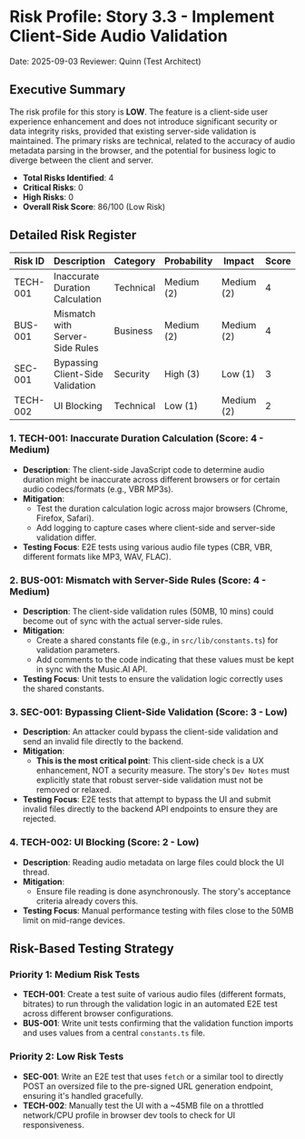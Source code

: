 # Risk Profile: Story 3.3 - Implement Client-Side Audio Validation

Date: 2025-09-03
Reviewer: Quinn (Test Architect)

## Executive Summary

The risk profile for this story is **LOW**. The feature is a client-side user experience enhancement and does not introduce significant security or data integrity risks, provided that existing server-side validation is maintained. The primary risks are technical, related to the accuracy of audio metadata parsing in the browser, and the potential for business logic to diverge between the client and server.

- **Total Risks Identified**: 4
- **Critical Risks**: 0
- **High Risks**: 0
- **Overall Risk Score**: 86/100 (Low Risk)

## Detailed Risk Register

| Risk ID  | Description                      | Category  | Probability | Impact     | Score | Priority |
| -------- | -------------------------------- | --------- | ----------- | ---------- | ----- | -------- |
| TECH-001 | Inaccurate Duration Calculation  | Technical | Medium (2)  | Medium (2) | 4     | Medium   |
| BUS-001  | Mismatch with Server-Side Rules  | Business  | Medium (2)  | Medium (2) | 4     | Medium   |
| SEC-001  | Bypassing Client-Side Validation | Security  | High (3)    | Low (1)    | 3     | Low      |
| TECH-002 | UI Blocking                      | Technical | Low (1)     | Medium (2) | 2     | Low      |

### 1. TECH-001: Inaccurate Duration Calculation (Score: 4 - Medium)

- **Description**: The client-side JavaScript code to determine audio duration might be inaccurate across different browsers or for certain audio codecs/formats (e.g., VBR MP3s).
- **Mitigation**:
  - Test the duration calculation logic across major browsers (Chrome, Firefox, Safari).
  - Add logging to capture cases where client-side and server-side validation differ.
- **Testing Focus**: E2E tests using various audio file types (CBR, VBR, different formats like MP3, WAV, FLAC).

### 2. BUS-001: Mismatch with Server-Side Rules (Score: 4 - Medium)

- **Description**: The client-side validation rules (50MB, 10 mins) could become out of sync with the actual server-side rules.
- **Mitigation**:
  - Create a shared constants file (e.g., in `src/lib/constants.ts`) for validation parameters.
  - Add comments to the code indicating that these values must be kept in sync with the Music.AI API.
- **Testing Focus**: Unit tests to ensure the validation logic correctly uses the shared constants.

### 3. SEC-001: Bypassing Client-Side Validation (Score: 3 - Low)

- **Description**: An attacker could bypass the client-side validation and send an invalid file directly to the backend.
- **Mitigation**:
  - **This is the most critical point**: This client-side check is a UX enhancement, NOT a security measure. The story's `Dev Notes` must explicitly state that robust server-side validation must not be removed or relaxed.
- **Testing Focus**: E2E tests that attempt to bypass the UI and submit invalid files directly to the backend API endpoints to ensure they are rejected.

### 4. TECH-002: UI Blocking (Score: 2 - Low)

- **Description**: Reading audio metadata on large files could block the UI thread.
- **Mitigation**:
  - Ensure file reading is done asynchronously. The story's acceptance criteria already covers this.
- **Testing Focus**: Manual performance testing with files close to the 50MB limit on mid-range devices.

## Risk-Based Testing Strategy

### Priority 1: Medium Risk Tests

- **TECH-001**: Create a test suite of various audio files (different formats, bitrates) to run through the validation logic in an automated E2E test across different browser configurations.
- **BUS-001**: Write unit tests confirming that the validation function imports and uses values from a central `constants.ts` file.

### Priority 2: Low Risk Tests

- **SEC-001**: Write an E2E test that uses `fetch` or a similar tool to directly POST an oversized file to the pre-signed URL generation endpoint, ensuring it's handled gracefully.
- **TECH-002**: Manually test the UI with a ~45MB file on a throttled network/CPU profile in browser dev tools to check for UI responsiveness.
